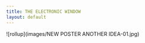 ```yaml
---
title: THE ELECTRONIC WINDOW
layout: default
---
```


![rollup](images/NEW POSTER ANOTHER IDEA-01.jpg)
